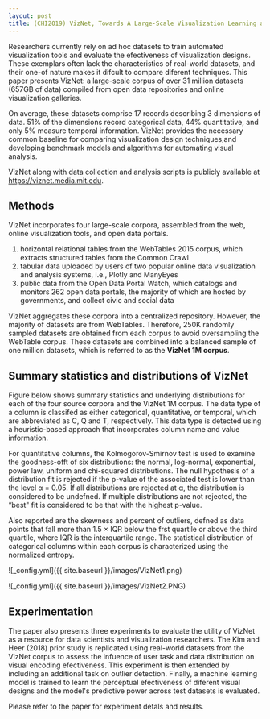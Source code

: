 ```yaml
---
layout: post
title: (CHI2019) VizNet, Towards A Large-Scale Visualization Learning and Benchmarking Repository
---
```


Researchers currently rely on ad hoc datasets to train automated visualization tools and evaluate the efectiveness of visualization designs. These exemplars often lack the characteristics of real-world datasets, and their one-of nature makes it difcult to compare diferent techniques. This paper presents VizNet: a large-scale corpus of over 31 million datasets (657GB of data) compiled from open data repositories and online visualization galleries. 

On average, these datasets comprise 17 records describing 3 dimensions of data. 51% of the dimensions record categorical data, 44% quantitative, and only 5% measure temporal information. VizNet provides the necessary common baseline for comparing visualization design techniques,and developing benchmark models and algorithms for automating visual analysis.

VizNet along with data collection and analysis scripts is publicly available at <https://viznet.media.mit.edu>.

## Methods
VizNet incorporates four large-scale corpora, assembled from the web, online visualization tools, and open data portals.
1. horizontal relational tables from the WebTables 2015 corpus, which extracts structured tables from the Common Crawl
2. tabular data uploaded by users of two popular online data visualization and analysis systems, i.e., Plotly and ManyEyes
3. public data from the Open Data Portal Watch, which catalogs and monitors 262 open data portals, the majority of which are hosted by governments, and collect civic and social data

VizNet aggregates these corpora into a centralized repository. However, the majority of datasets are from WebTables. Therefore, 250K randomly sampled datasets are obtained from each corpus to avoid oversampling the WebTable corpus. These datasets are combined into a balanced sample of one million datasets, which is referred to as the **VizNet 1M corpus**.

## Summary statistics and distributions of VizNet
Figure below shows summary statistics and underlying distributions for each of the four source corpora and the VizNet 1M corpus. The data type of a column is classifed as either categorical, quantitative, or temporal, which are abbreviated as C, Q and T, respectively. This data type is detected using a heuristic-based approach that incorporates column name and value information. 

For quantitative columns, the Kolmogorov-Smirnov test is used to examine the goodness-offt of six distributions: the normal, log-normal, exponential, power law, uniform and chi-squared distributions. The null hypothesis of a distribution fit is rejected if the p-value of the associated test is lower than the level α = 0.05. If all distributions are rejected at α, the distribution is considered to be undefned. If multiple distributions are not rejected, the “best" fit is considered to be that with the highest p-value. 

Also reported are the skewness and percent of outliers, defned as data points that fall more than 1.5 × IQR below the frst quartile or above the third quartile, where IQR is the interquartile range. The statistical distribution of categorical columns within each corpus is characterized using the normalized entropy.

![_config.yml]({{ site.baseurl }}/images/VizNet1.png)

![_config.yml]({{ site.baseurl }}/images/VizNet2.PNG)

## Experimentation
The paper also presents three experiments to evaluate the utility of VizNet as a resource for data scientists and visualization researchers. The Kim and Heer (2018) prior study is replicated using real-world datasets from the VizNet corpus to assess the infuence of user task and data distribution on visual encoding efectiveness. This experiment is then extended by including an additional task on outlier detection. Finally, a machine learning model is trained to learn the perceptual efectiveness of diferent visual designs and the model's predictive power across test datasets is evaluated. 

Please refer to the paper for experiment detals and results.
